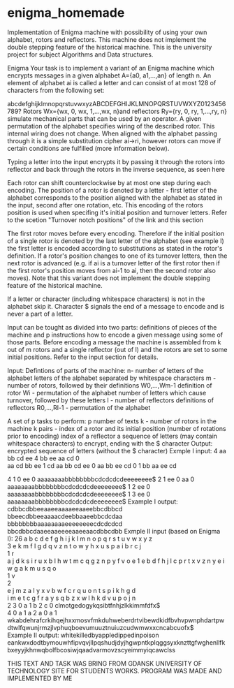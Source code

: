 # enigma_homemade
Implementation of Enigma machine with possibility of using your own alphabet, rotors and reflectors. This machine does not implement the double stepping feature of the historical machine. This is the university project for subject Algorithms and Data structures.

Enigma
Your task is to implement a variant of an Enigma machine which encrypts messages in a given alphabet A={a0, a1,...,an} of length n. An element of alphabet ai is called a letter and can consist of at most 128 of characters from the following set:

abcdefghijklmnopqrstuvwxyzABCDEFGHIJKLMNOPQRSTUVWXYZ0123456789?
Rotors Wx={wx, 0, wx, 1,...,wx, n}and reflectors Ry={ry, 0, ry, 1,...,ry, n} simulate mechanical parts that can be used by an operator. A given permutation of the alphabet specifies wiring of the described rotor. This internal wiring does not change. When aligned with the alphabet passing through it is a simple substitution cipher ai->ri, however rotors can move if certain conditions are fulfilled (more information below).

Typing a letter into the input encrypts it by passing it through the rotors into reflector and back through the rotors in the inverse sequence, as seen here

Each rotor can shift counterclockwise by at most one step during each encoding. The position of a rotor is denoted by a letter - first letter of the alphabet corresponds to the position aligned with the alphabet as stated in the input, second after one rotation, etc. This encoding of the rotors position is used when specifing it's initial position and turnover letters. Refer to the scetion "Turnover notch positions" of the link and this section

The first rotor moves before every encoding. Therefore if the initial position of a single rotor is denoted by the last letter of the alphabet (see example I) the first letter is encoded according to substitutions as stated in the rotor's definition. If a rotor's position changes to one of its turnover letters, then the next rotor is advanced (e.g. if ai is a turnover letter of the first rotor then if the first rotor's position moves from ai-1 to ai, then the second rotor also moves). Note that this variant does not implement the double stepping feature of the historical machine.

If a letter or character (including whitespace characters) is not in the alphabet skip it. Character $ signals the end of a message to encode and is never a part of a letter.

Input can be tought as divided into two parts: definitions of pieces of the machine and p instructions how to encode a given message using some of those parts. Before encoding a message the machine is assembled from k out of m rotors and a single reflector (out of l) and the rotors are set to some initial positions. Refer to the input section for details.

Input:
Defintions of parts of the machine:
n- number of letters of the alphabet 
letters of the alphabet separated by whitespace characters 
m - number of rotors, followed by their definitions W0,...,Wm-1 
definition of rotor Wi - permutation of the alphabet 
number of letters which cause turnover, followed by these letters 
l - number of reflectors 
definitions of reflectors R0,...,Rl-1 - permutation of the alphabet 

A set of p tasks to perform:
p number of texts 
k - number of rotors in the machine 
k pairs - index of a rotor and its initial position (number of rotations prior to encoding) 
index of a reflector 
a sequence of letters (may contain whitespace characters) to encrypt, ending with the $ character
Output:
encrypted sequence of letters (without the $ character)
Exmple I input:
4
aa bb cd ee 
4
bb ee aa cd 
0  
aa cd bb ee
1 cd
aa bb cd ee
0
aa bb ee cd
0
1
bb aa ee cd

4
1 0 ee 0
aaaaaaaabbbbbbbbcdcdcdcdeeeeeeee$
2 1 ee 0 aa 0
aaaaaaaabbbbbbbbcdcdcdcdeeeeeeee$
1 2 ee 0
aaaaaaaabbbbbbbbcdcdcdcdeeeeeeee$
1 3 ee 0
aaaaaaaabbbbbbbbcdcdcdcdeeeeeeee$
Example I output:
cdbbcdbbeeaaeeaaaaeeaaeebbcdbbcd
bbeecdbbeeaaaacdeebbaaeebbcdcdaa
bbbbbbbbaaaaaaaaeeeeeeeecdcdcdcd
bbcdbbcdaaeeaaeeeeaaeeaacdbbcdbb
Exmple II input (based on Enigma I):
26
a b c d e f g h i j k l m n o p q r s t u v w x y z   
3 
e k m f l g d q v z n t o w y h x u s p a i b r c j  
1 r  
a j d k s i r u x b l h w t m c q g z n p y f v o e 
1 e 
b d f h j l c p r t x v z n y e i w g a k m u s q o  
1 v  
2  
e j m z a l y x v b w f c r q u o n t s p i k h g d  
i m e t c g f r a y s q b z x w l h k d v u p o j n  
2
3 0 a 1 b 2 c 0 
clmotgedogykqsibtfnhjzlkkimmfdfx$  
4 0 a 1 a 2 a 0 a 1 
wkabdehrafcrkihqejhxxmosvfmkduhweberdrtvibewdkidfbvhvpwnphdartpwdtwlfqwunjrmzjlvphuqboevumuuztnuiuzcudwmwxxcncabcuofx$  
Example II output:
whitekilledbyappledippedinpoison
eankwxdodtbymouwhfipvqvjllpqshudjdyjhgwpntkplqggsyxknzttgfwghenllfkbxeyyjkhnwqbolfbcosiwjqaadvarmovzscyeimmyiqcawclss


THIS TEXT AND TASK WAS BRING FROM GDANSK UNIVERSITY OF TECHNOLOGY SITE FOR STUDENTS WORKS. PROGRAM WAS MADE AND IMPLEMENTED BY ME
